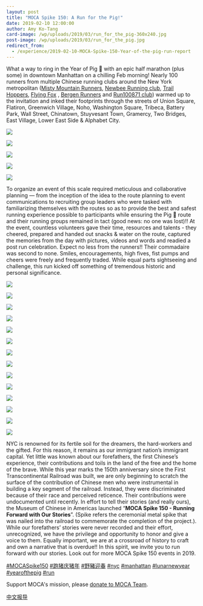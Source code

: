 ```yaml
---
layout: post
title: "MOCA Spike 150: A Run for the Pig!"
date: 2019-02-10 12:00:00
author: Amy Ko-Tang
card-image: /wp/uploads/2019/03/run_for_the_pig-360x240.jpg
post-image: /wp/uploads/2019/03/run_for_the_pig.jpg
redirect_from:
  - /experience/2019-02-10-MOCA-Spike-150-Year-of-the-pig-run-report
---
```

What a way to ring in the Year of Pig 🐷 with an epic half marathon (plus some) in downtown Manhattan on a chilling Feb morning!  Nearly 100 runners from multiple Chinese running clubs around the New York metropolitan ([Misty Mountain Runners](https://sites.google.com/site/mistymountainrunners/), [Newbee Running club](https://www.strava.com/clubs/204946), [Trail Hoppers](https://www.strava.com/clubs/452045), [Flying Fox](https://flyingfoxcsc.org/) , [Bergen Runners](https://www.bergenrunners.org/) and [Run100871 club](https://mp.weixin.qq.com/s/dyZsdC0tgla_hA12RRG3lw)) warmed up to the invitation and inked their footprints through the streets of Union Square, Flatiron, Greenwich Village, Noho, Washington Square, Tribeca, Battery Park, Wall Street, Chinatown, Stuyvesant Town, Gramercy, Two Bridges, East Village, Lower East Side & Alphabet City.  
<!--more-->


![](https://user-images.githubusercontent.com/46349226/52604690-e286a800-2e39-11e9-97eb-206d59bd1655.jpg)

![](https://user-images.githubusercontent.com/46349226/52625399-e983d980-2e7e-11e9-92f0-6c3ca3c1181a.jpg)

![](https://user-images.githubusercontent.com/46349226/52684986-133c0f80-2f16-11e9-90c2-53e00c8242b8.JPG)

![](https://user-images.githubusercontent.com/46349226/52604458-f251bc80-2e38-11e9-94be-899e08990788.jpg)

![](https://user-images.githubusercontent.com/46349226/52626154-94e15e00-2e80-11e9-9048-c8a9abbf818c.JPG)


To organize an event of this scale required meticulous and collaborative planning — from the inception of the idea to the route planning to event communications to recruiting group leaders who were tasked with familiarizing themselves with the routes so as to provide the best and safest running experience possible to participants while ensuring the Pig 🐷 route and their running groups remained in tact (good news: no one was lost)!!  At the event, countless volunteers gave their time, resources and talents - they cheered, prepared and handed out snacks & water on the route, captured the memories from the day with pictures, videos and words and readied a post run celebration.  Expect no less from the runners!!  Their commadaire was second to none.  Smiles, encouragements, high fives, fist pumps and cheers were freely and frequently traded.  While equal parts sightseeing and challenge, this run kicked off something of tremendous historic and personal significance.

![](https://user-images.githubusercontent.com/46349226/52639910-5b6e1a00-2ea3-11e9-8a95-7e7ee12ca270.jpg)

![](https://mocaspike150home.files.wordpress.com/2019/02/20190210_moca_spike150_e78caae8b791-00089.jpg)

![](https://user-images.githubusercontent.com/46349226/52605082-507f9f00-2e3b-11e9-8d27-261a8019b2e6.jpg)

![](https://user-images.githubusercontent.com/46349226/52605195-b79d5380-2e3b-11e9-83d5-58d7ed3deb16.JPG)

![](https://user-images.githubusercontent.com/46349226/52605466-ff70aa80-2e3c-11e9-9310-1335d2db6071.jpg)

![](https://user-images.githubusercontent.com/46349226/52603639-b832eb80-2e35-11e9-9768-f4f69fb1ad37.jpg)

![](https://user-images.githubusercontent.com/46349226/52603743-1e1f7300-2e36-11e9-81c7-bfb2c5d13b27.jpg)

![](https://user-images.githubusercontent.com/46349226/52603839-8bcb9f00-2e36-11e9-9e11-e2b5fbadc36c.jpg)

![](https://user-images.githubusercontent.com/46349226/52611123-f5a57200-2e51-11e9-9006-838cc99c46eb.jpg)

![](https://user-images.githubusercontent.com/46349226/52603886-cdf4e080-2e36-11e9-969c-f3deb01c6371.jpg)

![](https://user-images.githubusercontent.com/46349226/52607075-f682d780-2e42-11e9-9183-6f29cc460774.JPG)

![](https://user-images.githubusercontent.com/46349226/52626690-bd1d8c80-2e81-11e9-91f9-458335b62e00.jpg)

![](https://user-images.githubusercontent.com/46349226/52757899-552b8b00-2fd4-11e9-8f28-9b7f53f7efb9.jpg)

![](https://user-images.githubusercontent.com/46349226/52611021-86c81900-2e51-11e9-81ca-06c37e01f6db.JPG)

NYC is renowned for its fertile soil for the dreamers, the hard-workers and the gifted.  For this reason, it remains as our immigrant nation’s immigrant capital.  Yet little was known about our forefathers, the first Chinese’s experience, their contributions and toils in the land of the free and the home of the brave.   While this year marks the 150th anniversary since the First Transcontinental Railroad was built, we are only beginning to scratch the surface of the contribution of Chinese men who were instrumental in building a key segment of the railroad.  Instead, they were discriminated because of their race and perceived reticence.  Their contributions were undocumented until recently.  In effort to tell their stories (and really ours), the Museum of Chinese in Americas launched “**MOCA Spike 150 - Running Forward with Our Stories**”.  (Spike refers the ceremonial metal spike that was nailed into the railroad to commemorate the completion of the project.). While our forefathers’ stories were never recorded and their effort, unrecognized, we have the privilege and opportunity to honor and give a voice to them.  Equally important, we are at a crossroad of history to craft and own a narrative that is overdue!!  In this spirit, we invite you to run forward with our stories.  Look out for more MOCA Spike 150 events in 2019.  

[#MOCASpike150](https://www.instagram.com/explore/tags/mocaspike150/)
[#跑猪庆猪年](https://www.instagram.com/explore/tags/%E8%B7%91%E7%8C%AA%E5%BA%86%E7%8C%AA%E5%B9%B4/)
[#野豬迎春](https://www.instagram.com/explore/tags/%E9%87%8E%E8%B1%AC%E8%BF%8E%E6%98%A5/)
[#nyc](https://www.instagram.com/explore/tags/nyc/)
[#manhattan](https://www.instagram.com/explore/tags/manhattan/)
[#lunarnewyear](https://www.instagram.com/explore/tags/lunarnewyear/)
[#yearofthepig](https://www.instagram.com/explore/tags/yearofthepig/)
[#run](https://www.instagram.com/explore/tags/run/)


Support MOCA's mission, please [donate to MOCA Team](https://www.crowdrise.com/o/en/campaign/moca-spike-150).

[中文报导](/events/2019/02/10/MOCA-Spike-150-野豬迎春記)
